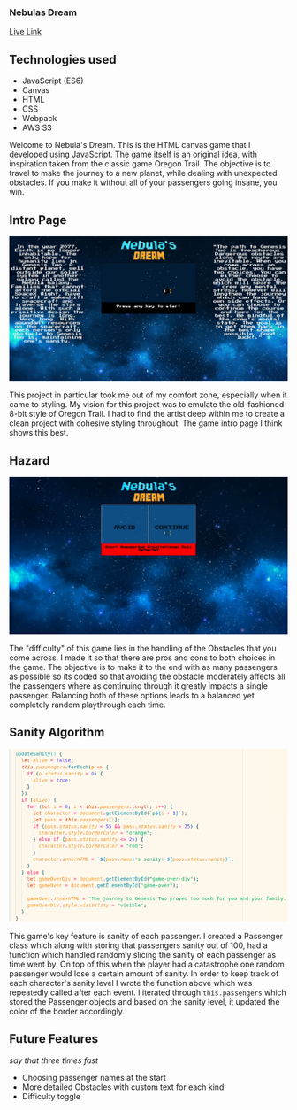 ### Nebulas Dream
[Live Link](https://m1ch43l-s1m30n.github.io/nebulas-dream/)

## Technologies used
  * JavaScript (ES6)
  * Canvas
  * HTML
  * CSS
  * Webpack
  * AWS S3

Welcome to Nebula's Dream. This is the HTML canvas game that I developed using JavaScript. The game itself is an original idea, with inspiration taken from the classic game Oregon Trail. The objective is to travel to make the journey to a new planet, while dealing with unexpected obstacles. If you make it without all of your passengers going insane, you win.

## Intro Page
![](NebulaIntro.gif)

This project in particular took me out of my comfort zone, especially when it came to styling. My vision for this project was to emulate the old-fashioned 8-bit style of Oregon Trail. I had to find the artist deep within me to create a clean project with cohesive styling throughout. The game intro page I think shows this best.



## Hazard
![](HazardPhoto.png)

The "difficulty" of this game lies in the handling of the Obstacles that you come across. I made it so that there are pros and cons to both choices in the game. The objective is to make it to the end with as many passengers as possible so its coded so that avoiding the obstacle moderately affects all the passengers where as continuing through it greatly impacts a single passenger. Balancing both of these options leads to a balanced yet completely random playthrough each time.


## Sanity Algorithm
![](CodeSnippet.png)

This game's key feature is sanity of each passenger. I created a Passenger class which along with storing that passengers sanity out of 100, had a function which handled randomly slicing the sanity of each passenger as time went by. On top of this when the player had a catastrophe one random passenger would lose a certain amount of sanity. In order to keep track of each character's sanity level I wrote the function above which was repeatedly called after each event. I iterated through `this.passengers` which stored the Passenger objects and based on the sanity level, it updated the color of the border accordingly.

## Future Features
*say that three times fast*

 * Choosing passenger names at the start
 * More detailed Obstacles with custom text for each kind
 * Difficulty toggle




